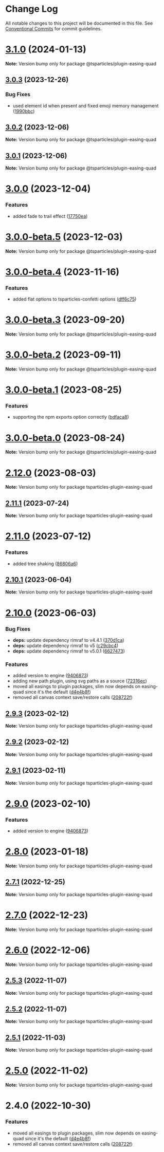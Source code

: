 # Change Log

All notable changes to this project will be documented in this file.
See [Conventional Commits](https://conventionalcommits.org) for commit guidelines.

# [3.1.0](https://github.com/tsparticles/tsparticles/compare/v3.0.3...v3.1.0) (2024-01-13)

**Note:** Version bump only for package @tsparticles/plugin-easing-quad

## [3.0.3](https://github.com/tsparticles/tsparticles/compare/v3.0.2...v3.0.3) (2023-12-26)

### Bug Fixes

-   used element id when present and fixed emoji memory management ([1990bbc](https://github.com/tsparticles/tsparticles/commit/1990bbcd9079366db7ec3dedf4477ba43d2c47cf))

## [3.0.2](https://github.com/tsparticles/tsparticles/compare/v3.0.1...v3.0.2) (2023-12-06)

**Note:** Version bump only for package @tsparticles/plugin-easing-quad

## [3.0.1](https://github.com/tsparticles/tsparticles/compare/v3.0.0...v3.0.1) (2023-12-06)

**Note:** Version bump only for package @tsparticles/plugin-easing-quad

# [3.0.0](https://github.com/tsparticles/tsparticles/compare/v3.0.0-beta.5...v3.0.0) (2023-12-04)

### Features

-   added fade to trail effect ([17750ea](https://github.com/tsparticles/tsparticles/commit/17750eacdf86de208b2e723decc2ffb65521474b))

# [3.0.0-beta.5](https://github.com/tsparticles/tsparticles/compare/v3.0.0-beta.4...v3.0.0-beta.5) (2023-12-03)

**Note:** Version bump only for package @tsparticles/plugin-easing-quad

# [3.0.0-beta.4](https://github.com/tsparticles/tsparticles/compare/v3.0.0-beta.3...v3.0.0-beta.4) (2023-11-16)

### Features

-   added flat options to tsparticles-confetti options ([dff6c75](https://github.com/tsparticles/tsparticles/commit/dff6c7590c5a844e34547513637c8ad0f13a3d66))

# [3.0.0-beta.3](https://github.com/tsparticles/tsparticles/compare/v3.0.0-beta.2...v3.0.0-beta.3) (2023-09-20)

**Note:** Version bump only for package @tsparticles/plugin-easing-quad

# [3.0.0-beta.2](https://github.com/tsparticles/tsparticles/compare/v3.0.0-beta.1...v3.0.0-beta.2) (2023-09-11)

**Note:** Version bump only for package @tsparticles/plugin-easing-quad

# [3.0.0-beta.1](https://github.com/tsparticles/tsparticles/compare/v3.0.0-beta.0...v3.0.0-beta.1) (2023-08-25)

### Features

-   supporting the npm exports option correctly ([bdfaca8](https://github.com/tsparticles/tsparticles/commit/bdfaca8077b8a3a4b1f482cc2ae5766914dcfaf7))

# [3.0.0-beta.0](https://github.com/tsparticles/tsparticles/compare/v2.12.0...v3.0.0-beta.0) (2023-08-24)

**Note:** Version bump only for package @tsparticles/plugin-easing-quad

# [2.12.0](https://github.com/tsparticles/tsparticles/compare/v2.11.1...v2.12.0) (2023-08-03)

**Note:** Version bump only for package tsparticles-plugin-easing-quad

## [2.11.1](https://github.com/tsparticles/tsparticles/compare/v2.11.0...v2.11.1) (2023-07-24)

**Note:** Version bump only for package tsparticles-plugin-easing-quad

# [2.11.0](https://github.com/tsparticles/tsparticles/compare/v2.10.1...v2.11.0) (2023-07-12)

### Features

-   added tree shaking ([86806a6](https://github.com/tsparticles/tsparticles/commit/86806a6054d89b050567599daab20da3b643b788))

## [2.10.1](https://github.com/tsparticles/tsparticles/compare/v2.10.0...v2.10.1) (2023-06-04)

**Note:** Version bump only for package tsparticles-plugin-easing-quad

# [2.10.0](https://github.com/tsparticles/tsparticles/compare/v2.0.0-alpha.0...v2.10.0) (2023-06-03)

### Bug Fixes

-   **deps:** update dependency rimraf to v4.4.1 ([370d1ca](https://github.com/tsparticles/tsparticles/commit/370d1ca4d3bb0ea8bfe5fb3e0f5e1d74f45f4de6))
-   **deps:** update dependency rimraf to v5 ([c29cbc4](https://github.com/tsparticles/tsparticles/commit/c29cbc43ed0d3522b718e7236a48eae9b91cde43))
-   **deps:** update dependency rimraf to v5.0.1 ([6627473](https://github.com/tsparticles/tsparticles/commit/66274734c70b5759c59f7e949c8fcb2c8529bdf2))

### Features

-   added version to engine ([9406873](https://github.com/tsparticles/tsparticles/commit/9406873c6551b59e64edbe3a0e4fe59ef2cde4c6))
-   adding new path plugin, using svg paths as a source ([72316ec](https://github.com/tsparticles/tsparticles/commit/72316ec38ee3556ad2db0af4e84a14529ddb1b9b))
-   moved all easings to plugin packages, slim now depends on easing-quad since it's the default ([d4e4b8f](https://github.com/tsparticles/tsparticles/commit/d4e4b8f6685ab748e82322877bf1e9d2d23574d4))
-   removed all canvas context save/restore calls ([208722f](https://github.com/tsparticles/tsparticles/commit/208722f0a521246165b7cdc529dfbfbd7a3cf7eb))

## [2.9.3](https://github.com/tsparticles/tsparticles/compare/tsparticles-plugin-easing-quad@2.9.2...tsparticles-plugin-easing-quad@2.9.3) (2023-02-12)

**Note:** Version bump only for package tsparticles-plugin-easing-quad

## [2.9.2](https://github.com/tsparticles/tsparticles/compare/tsparticles-plugin-easing-quad@2.9.1...tsparticles-plugin-easing-quad@2.9.2) (2023-02-12)

**Note:** Version bump only for package tsparticles-plugin-easing-quad

## [2.9.1](https://github.com/tsparticles/tsparticles/compare/tsparticles-plugin-easing-quad@2.9.0...tsparticles-plugin-easing-quad@2.9.1) (2023-02-11)

**Note:** Version bump only for package tsparticles-plugin-easing-quad

# [2.9.0](https://github.com/tsparticles/tsparticles/compare/tsparticles-plugin-easing-quad@2.8.0...tsparticles-plugin-easing-quad@2.9.0) (2023-02-10)

### Features

-   added version to engine ([9406873](https://github.com/tsparticles/tsparticles/commit/9406873c6551b59e64edbe3a0e4fe59ef2cde4c6))

# [2.8.0](https://github.com/tsparticles/tsparticles/compare/tsparticles-plugin-easing-quad@2.7.1...tsparticles-plugin-easing-quad@2.8.0) (2023-01-18)

**Note:** Version bump only for package tsparticles-plugin-easing-quad

## [2.7.1](https://github.com/tsparticles/tsparticles/compare/tsparticles-plugin-easing-quad@2.7.0...tsparticles-plugin-easing-quad@2.7.1) (2022-12-25)

**Note:** Version bump only for package tsparticles-plugin-easing-quad

# [2.7.0](https://github.com/tsparticles/tsparticles/compare/tsparticles-plugin-easing-quad@2.6.0...tsparticles-plugin-easing-quad@2.7.0) (2022-12-23)

**Note:** Version bump only for package tsparticles-plugin-easing-quad

# [2.6.0](https://github.com/tsparticles/tsparticles/compare/tsparticles-plugin-easing-quad@2.5.3...tsparticles-plugin-easing-quad@2.6.0) (2022-12-06)

**Note:** Version bump only for package tsparticles-plugin-easing-quad

## [2.5.3](https://github.com/tsparticles/tsparticles/compare/tsparticles-plugin-easing-quad@2.5.2...tsparticles-plugin-easing-quad@2.5.3) (2022-11-07)

**Note:** Version bump only for package tsparticles-plugin-easing-quad

## [2.5.2](https://github.com/tsparticles/tsparticles/compare/tsparticles-plugin-easing-quad@2.5.1...tsparticles-plugin-easing-quad@2.5.2) (2022-11-07)

**Note:** Version bump only for package tsparticles-plugin-easing-quad

## [2.5.1](https://github.com/tsparticles/tsparticles/compare/tsparticles-plugin-easing-quad@2.5.0...tsparticles-plugin-easing-quad@2.5.1) (2022-11-03)

**Note:** Version bump only for package tsparticles-plugin-easing-quad

# [2.5.0](https://github.com/tsparticles/tsparticles/compare/tsparticles-plugin-easing-quad@2.4.0...tsparticles-plugin-easing-quad@2.5.0) (2022-11-02)

**Note:** Version bump only for package tsparticles-plugin-easing-quad

# 2.4.0 (2022-10-30)

### Features

-   moved all easings to plugin packages, slim now depends on easing-quad since it's the default ([d4e4b8f](https://github.com/tsparticles/tsparticles/commit/d4e4b8f6685ab748e82322877bf1e9d2d23574d4))
-   removed all canvas context save/restore calls ([208722f](https://github.com/tsparticles/tsparticles/commit/208722f0a521246165b7cdc529dfbfbd7a3cf7eb))
